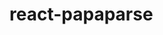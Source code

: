 # react-papaparse

<!--

> Fast and powerful CSV (delimited text) parser that gracefully handles large files and malformed input for using with React.

[![NPM](https://img.shields.io/npm/v/react-papaparse.svg)](https://www.npmjs.com/package/react-papaparse) [![Build Status](https://travis-ci.com/transitive-bullshit/react-papaparse.svg?branch=master)](https://travis-ci.com/transitive-bullshit/react-papaparse) [![JavaScript Style Guide](https://img.shields.io/badge/code_style-standard-brightgreen.svg)](https://standardjs.com)

## Features

- Easy to use
- One of the only parsers that correctly handles line-breaks and quotations
- Stream large files
- Read CSV to Array
- Integration to get files from `<input type="file">` using `inputRef`

## Road map

- Read JSON to CSV
- Reverse parsing (converts JSON to CSV)
- Worker threads to keep your web page reactive
- Pause, resume, abort

## Install

react-papaparse is available on npm. It can be installed with the following command:

```javascript
npm install --save react-papaparse
```

react-papaparse is available on yarn as well. It can be installed with the following command:

```javascript
yarn add react-papaparse
```

## Usage

```
import React, { Component } from 'react';
import React, { Component } from 'react';

import { CSVReader } from 'react-papaparse';

class App extends Component {
  constructor(props) {
    super(props);
    this.fileInput = React.createRef();
  }

  handleReadCSV = (data) => {
    console.log(data);
  }

  handleImportOffer = () => {
    this.fileInput.current.click();
  }

  render() {
    return (
      <div>
        <CSVReader
          onFileLoaded={this.handleReadCSV}
          inputRef={this.fileInput}
          style={{display: 'none'}}
        />
        <button onClick={this.handleImportOffer}>Import</button>
      </div>
    );
  }
}

export default App;
```

## APIs

| Props | Type | Default | Required | Description |
|:--------------|:--------------|:--------------|:--------------|:--------------|
| onFileLoaded | function |  | yes | The function to be called passing loaded results. |
| onError | function |  | no | Error handling function. |
| configOptions | object | {} | no | [The Parse Config Object](https://www.papaparse.com/docs#config). |
| [inputRef](https://reactjs.org/docs/refs-and-the-dom.html) | object |  | no | A way to access/get files from `<input type="file">` element. |
| style | object |  | no | Some styles to be applied to the `<input>` element. |

## License

MIT © [Bunlong](https://github.com/Bunlong)

-->
